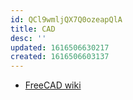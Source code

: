 ```yaml
---
id: QCl9wmljQX7Q0ozeapQlA
title: CAD
desc: ''
updated: 1616506630217
created: 1616506603137
---
```


- [FreeCAD wiki](https://wiki.freecadweb.org)
